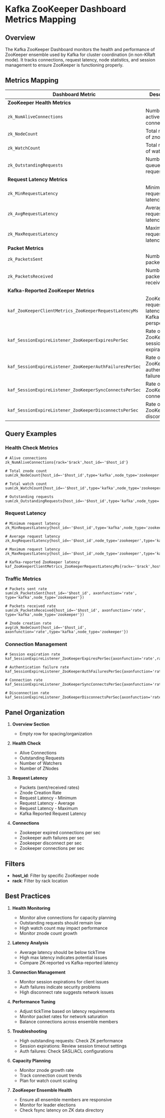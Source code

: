 # Kafka ZooKeeper Dashboard Metrics Mapping

## Overview

The Kafka ZooKeeper Dashboard monitors the health and performance of ZooKeeper ensemble used by Kafka for cluster coordination (in non-KRaft mode). It tracks connections, request latency, node statistics, and session management to ensure ZooKeeper is functioning properly.

## Metrics Mapping

| Dashboard Metric | Description | Attributes |
|-----------------|-----------|-------------|
| **ZooKeeper Health Metrics** |
| `zk_NumAliveConnections` | Number of active client connections | port={port} |
| `zk_NodeCount` | Total number of znodes | port={port} |
| `zk_WatchCount` | Total number of watches | port={port} |
| `zk_OutstandingRequests` | Number of queued requests | port={port} |
| **Request Latency Metrics** |
| `zk_MinRequestLatency` | Minimum request latency | port={port} |
| `zk_AvgRequestLatency` | Average request latency | port={port} |
| `zk_MaxRequestLatency` | Maximum request latency | port={port} |
| **Packet Metrics** |
| `zk_PacketsSent` | Number of packets sent | port={port} |
| `zk_PacketsReceived` | Number of packets received | port={port} |
| **Kafka-Reported ZooKeeper Metrics** |
| `kaf_ZooKeeperClientMetrics_ZooKeeperRequestLatencyMs` | ZooKeeper request latency from Kafka perspective | - |
| `kaf_SessionExpireListener_ZooKeeperExpiresPerSec` | Rate of ZooKeeper session expirations | - |
| `kaf_SessionExpireListener_ZooKeeperAuthFailuresPerSec` | Rate of ZooKeeper authentication failures | - |
| `kaf_SessionExpireListener_ZooKeeperSyncConnectsPerSec` | Rate of ZooKeeper connections | - |
| `kaf_SessionExpireListener_ZooKeeperDisconnectsPerSec` | Rate of ZooKeeper disconnections | - |

## Query Examples

### Health Check Metrics
```promql
# Alive connections
zk_NumAliveConnections{rack='$rack',host_id=~'$host_id'}

# Total znode count
sum(zk_NodeCount{host_id=~'$host_id',type='kafka',node_type='zookeeper'})

# Total watch count
sum(zk_WatchCount{host_id=~'$host_id',type='kafka',node_type='zookeeper'})

# Outstanding requests
sum(zk_OutstandingRequests{host_id=~'$host_id',type='kafka',node_type='zookeeper'})
```

### Request Latency
```promql
# Minimum request latency
zk_MinRequestLatency{host_id=~'$host_id',type='kafka',node_type='zookeeper'}

# Average request latency
zk_AvgRequestLatency{host_id=~'$host_id',node_type='zookeeper',type='kafka'}

# Maximum request latency
zk_MaxRequestLatency{host_id=~'$host_id',node_type='zookeeper',type='kafka'}

# Kafka-reported ZooKeeper latency
kaf_ZooKeeperClientMetrics_ZooKeeperRequestLatencyMs{rack=~'$rack',host_id=~'$host_id'}
```

### Traffic Metrics
```promql
# Packets sent rate
sum(zk_PacketsSent{host_id=~'$host_id', axonfunction='rate', type='kafka',node_type='zookeeper'})

# Packets received rate
sum(zk_PacketsReceived{host_id=~'$host_id', axonfunction='rate', type='kafka',node_type='zookeeper'})

# Znode creation rate
avg(zk_NodeCount{host_id=~'$host_id', axonfunction='rate',type='kafka',node_type='zookeeper'})
```

### Connection Management
```promql
# Session expiration rate
kaf_SessionExpireListener_ZooKeeperExpiresPerSec{axonfunction='rate',rack=~'$rack',host_id=~'$host_id'}

# Authentication failure rate
kaf_SessionExpireListener_ZooKeeperAuthFailuresPerSec{axonfunction='rate',rack=~'$rack',host_id=~'$host_id'}

# Connection rate
kaf_SessionExpireListener_ZooKeeperSyncConnectsPerSec{axonfunction='rate',rack=~'$rack',host_id=~'$host_id'}

# Disconnection rate
kaf_SessionExpireListener_ZooKeeperDisconnectsPerSec{axonfunction='rate',rack=~'$rack',host_id=~'$host_id'}
```

## Panel Organization

1. **Overview Section**
   - Empty row for spacing/organization

2. **Health Check**
   - Alive Connections
   - Outstanding Requests
   - Number of Watchers
   - Number of ZNodes

3. **Request Latency**
   - Packets (sent/received rates)
   - Znode Creation Rate
   - Request Latency - Minimum
   - Request Latency - Average
   - Request Latency - Maximum
   - Kafka Reported Request Latency

4. **Connections**
   - Zookeeper expired connections per sec
   - Zookeeper auth failures per sec
   - Zookeeper disconnect per sec
   - Zookeeper connections per sec

## Filters

- **host_id**: Filter by specific ZooKeeper node
- **rack**: Filter by rack location

## Best Practices

1. **Health Monitoring**
   - Monitor alive connections for capacity planning
   - Outstanding requests should remain low
   - High watch count may impact performance
   - Monitor znode count growth

2. **Latency Analysis**
   - Average latency should be below tickTime
   - High max latency indicates potential issues
   - Compare ZK-reported vs Kafka-reported latency

3. **Connection Management**
   - Monitor session expirations for client issues
   - Auth failures indicate security problems
   - High disconnect rate suggests network issues

4. **Performance Tuning**
   - Adjust tickTime based on latency requirements
   - Monitor packet rates for network saturation
   - Balance connections across ensemble members

5. **Troubleshooting**
   - High outstanding requests: Check ZK performance
   - Session expirations: Review session timeout settings
   - Auth failures: Check SASL/ACL configurations

6. **Capacity Planning**
   - Monitor znode growth rate
   - Track connection count trends
   - Plan for watch count scaling

7. **ZooKeeper Ensemble Health**
   - Ensure all ensemble members are responsive
   - Monitor for leader elections
   - Check fsync latency on ZK data directory